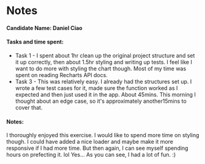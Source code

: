 # Notes

#### Candidate Name: Daniel Ciao

#### Tasks and time spent:

- Task 1 - I spent about 1hr clean up the original project structure and set it up correctly, then about 1.5hr styling and writing up tests. I feel like I want to do more with styling the chart though. Most of my time was spent on reading Recharts API docs.
- Task 3 - This was relatively easy. I already had the structures set up. I wrote a few test cases for it, made sure the function worked as I expected and then just used it in the app. About 45mins. This morning I thought about an edge case, so it's approximately another15mins to cover that.

#### Notes:

I thoroughly enjoyed this exercise. I would like to spend more time on styling though. I could have added a nice loader and maybe make it more responsive if I had more time. But then again, I can see myself spending hours on prefecting it. lol Yes... As you can see, I had a lot of fun. :) 